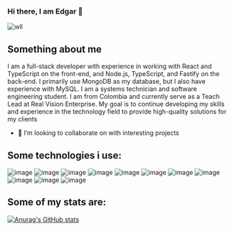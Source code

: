 ### Hi there, I am Edgar 👋

![wll](https://user-images.githubusercontent.com/94972642/174076406-eb96de6d-4796-4a8c-8e8c-98dd14017c9c.jpg)

## Something about me

I am a full-stack developer with experience in working with React and TypeScript on the front-end, and Node.js, TypeScript, and Fastify on the back-end. I primarily use MongoDB as my database, but I also have experience with MySQL. I am a systems technician and software engineering student. I am from Colombia and currently serve as a Teach Lead at Real Vision Enterprise. My goal is to continue developing my skills and experience in the technology field to provide high-quality solutions for my clients


- 👯 I’m looking to collaborate on with interesting projects


## Some technologies i use: 
![image](https://img.shields.io/badge/CSS3-1572B6?style=for-the-badge&logo=css3&logoColor=white)
![image](https://img.shields.io/badge/HTML5-E34F26?style=for-the-badge&logo=html5&logoColor=white)
![image](https://img.shields.io/badge/Java-ED8B00?style=for-the-badge&logo=java&logoColor=white)
![image](https://img.shields.io/badge/JavaScript-323330?style=for-the-badge&logo=javascript&logoColor=F7DF1E)
![image](https://img.shields.io/badge/TypeScript-007ACC?style=for-the-badge&logo=typescript&logoColor=white)
![image](https://img.shields.io/badge/Express.js-000000?style=for-the-badge&logo=express&logoColor=white)
![image](https://img.shields.io/badge/next.js-000000?style=for-the-badge&logo=nextdotjs&logoColor=white)
![image](https://img.shields.io/badge/Node.js-339933?style=for-the-badge&logo=nodedotjs&logoColor=white)
![image](https://img.shields.io/badge/npm-CB3837?style=for-the-badge&logo=npm&logoColor=white)
![image](https://img.shields.io/badge/React-20232A?style=for-the-badge&logo=react&logoColor=61DAFB)
![image](https://img.shields.io/badge/Vite-B73BFE?style=for-the-badge&logo=vite&logoColor=FFD62E)



## Some of my stats are:
[![Anurag's GitHub stats](https://github-readme-stats.vercel.app/api?username=matosr96)](https://github.com/matosr96/github-readme-stats)
